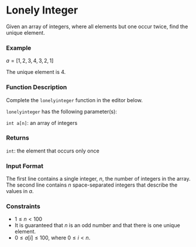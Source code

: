 # Lonely Integer

Given an array of integers, where all elements but one occur twice, find the unique element.

### Example

$a = [1,2,3,4,3,2,1]$

The unique element is $4$.

### Function Description

Complete the `lonelyinteger` function in the editor below.

`lonelyinteger` has the following parameter(s):

`int a[n]`: an array of integers

### Returns

`int`: the element that occurs only once

### Input Format

The first line contains a single integer, $n$, the number of integers in the array.
The second line contains $n$ space-separated integers that describe the values in $a$.

### Constraints

- $1 \le n < 100$
- It is guaranteed that $n$ is an odd number and that there is one unique element.
- $0 \le a[i] \le 100$, where $0 \le i < n$.
